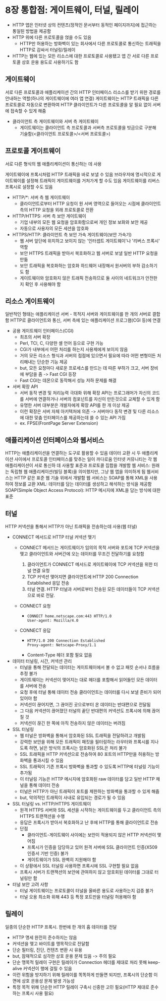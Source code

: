 # 8장 통합점: 게이트웨이, 터널, 릴레이

- HTTP 앱은 인터넷 상의 컨텐츠(정적인 문서부터 동적인 페이지까지)에 접근하는 통일된 방법을 제공함
- HTTP 위에 다른 프로토콜을 얹을 수도 있음
    - HTTP만 허용하는 방화벽이 있는 회사에서 다른 프로토콜로 통신하는 트래픽을 HTTP로 감싸서 터널링/릴레이
- HTTP는 웹에 있는 모든 리소스에 대한 프로토콜로 사용됐고 앱 간 서로 다른 프로토콜 상호 운용 용도로 사용하기도 함

## 게이트웨이

서로 다른 프로토콜과 애플리케이션 간의 HTTP 인터페이스
리소스를 받기 위한 경로를 안내하는 역할(하나의 게이트웨이에 여러 앱 연결)
게이트웨이는 HTTP 트래픽을 다른 프로토콜로 자동으로 변환하여 HTTP 클라이언트가 다른 프로토콜을 알 필요 없이 서버에 접속할 수 있게 해줌

- 클라이언트 측 게이트웨이와 서버 측 게이트웨이
    - 게이트웨이는 클라이언트 측 프로토콜과 서버측 프로토콜을 빗금으로 구분해 기술함(<클라이언트 프로토콜>/<서버 프로토콜>)

## 프로토콜 게이트웨이

서로 다른 형식의 웹 애플리케이션이 통신하는 데 사용

게이트웨이에 프록시처럼 HTTP 트래픽을 바로 보낼 수 있음
브라우저에 명시적으로 게이트웨이를 설정해 트래픽이 게이트웨이를 거처가게 할 수도 있음
게이트웨이를 리버스 프록시로 설정할 수도 있음

- HTTP/*: 서버 측 웹 게이트웨이
    - 클라이언트로부터 HTTP 요청이 원 서버 영역으로 들어오는 시점에 클라이언트 측의 HTTP 요청을 외래 프로토콜로 전환
- HTTP/HTTPS: 서버 측 보안 게이트웨이
    - 기업 내부의 모든 웹 요청을 암호화함으로써 개인 정보 보화와 보안 제공
    - 자동으로 사용자의 모든 세션을 암호화
- HTTPS/HTTP: 클라이언트 측 보안 가속 게이트웨이(보안 가속기)
    - 웹 서버 앞단에 위치하고 보이지 않는 '인터셉트 게이트웨이'나 '리버스 프록시' 역할
    - 보안 HTTPS 트래픽을 받아서 복호화하고 웹 서버로 보낼 일반 HTTP 요청을 만듦
    - 보안 트래픽을 복호화하는 암호화 하드웨어 내장해서 원서버의 부하 감소하기도 함
    - 게이트웨이와 암호화지 않은 트래픽 전송하므로 둘 사이의 네트워크가 안전한지 확인 후 사용해야 함

## 리소스 게이트웨이

일반적인 형태는 애플리케이션 서버 - 목적지 서버와 게이트웨이를 한 개의 서버로 결합함
HTTP로 클라이언트와 통신, 서버 측에 있는 애플리케이션 프로그램(CGI 등)에 연결

- 공용 게이트웨이 인터페이스(CGI)
    - 최초의 서버 확장
    - Perl, TCl, C, 다양한 셸 언어 등으로 구현 가능
    - CGI가 내부에서 어떤 처리를 하는지 사용제에게 보이지 않음
    - 거의 모든 리소스 형식과 서버의 접점에 있으면서 필요에 따라 어떤 변형이든 처리해내는 단순한 기능 제공
    - but, 모든 요청마다 새로운 프로세스를 만드는 데 따른 부하가 크고, 서버 장비에 부담을 줌 ->  Fast CGI 등장
    - Fast CGI는 데몬으로 동작해서 성능 저하 문제를 해결
- 서버 확장 API
    - 서버 동작 변경 및 처리능력 극대화 위해 확장 API는 프로그래머가 자신의 코드를 서버에 연결하거나 서버의 컴포넌트를 자신이 만든것으로 교체할 수 있게 함
    - 유명한 서버 대부분은 개발자에게 확장 API를 한 개 이상 제공
    - 이런 확장은 서버 자체 아키텍처에 의존 -> 서버마다 동작 변경 및 다른 리소스에 대한 맞춤 인터페이스를 제공하는데 쓸 수 있는 API 가짐
    - ex. FPSE(FrontPage Server Extension)

## 애플리케이션 인터페이스와 웹서비스

HTTP는 애플리케이션을 연결하는 도구로 활용할 수 있음
데이터 교환 시 두 애플리케이션 사이에서 프로토콜 인터페이스를 맞추는 일이 까다로움
인터넷 커뮤니티는 각 웹 애플리케이션이 서로 통신하 데 사용할 표준과 프로토콜 집합을 개발함
웹 서비스: 원래는 독립형 웹 애플리케이션(빌딩 블록)을 의미했지만, 그냥 웹 앱을 의미하게 됨
웹서비스는 HTTP 같은 표준 웹 기술 위에서 개발함
웹 서비스는 SOAP를 통해 XML을 사용하여 정보를 교환
XML: 데이터를 담는 데이터를 생성하고 해석하는 방식을 제공함
SOAP(Simple Object Access Protocol): HTTP 메시지에 XML을 담는 방식에 대한 표준

## 터널

HTTP 커넥션을 통해서 HTTP가 아닌 트래픽을 전송하는데 사용(웹 터널)

- CONNECT 메서드로 HTTP 터널 커넥션 맺기
    - CONNECT 메서드는 게이트웨이가 임의의 목적 서버와 포트에 TCP 커넥션을 맺고 클라이언트와 서버간에 오는 데이터를 무조건 전달하기를 요청함
        1. 클라이언트가 CONNECT 메서드로 게이트웨이에 TCP 커넥션을 위한 터널 연결 요청
        2. TCP 커넥션 맺어지면 클라이언트에 HTTP 200 Connection Established 응답 전송
        3. 터널 연결. HTTP 터널과 서버로부터 전송된 모든 데이터들이 TCP 커넥션으로 바로 전달.

    - CONNECT 요청
        - ```
          CONNECT home.netscape.com:443 HTTP/1.0
          User-agent: Mozilla/4.0
          ```
    - CONNECT 응답
        - ```
          HTTP/1.0 200 Connection Established
          Proxy-agent: Netscape-Proxy/1.1
          ```
        - Content-Type 헤더 포함 필요 없음
- 데이터 터널링, 시간, 커넥션 관리
    - 터널을 통해 전달되는 데이터는 게이트웨이에서 볼 수 없고 패킷 순서나 흐름을 추정 불가
    - 게이트웨이는 커넥션이 맺어지는 대로 헤더를 포함해서 읽어들인 모든 데이터를 서버에 전송
    - 요청 후에 터널 통해 데이터 전송 클라이언트는 데이터를 다시 보낼 준비가 되어 있어야 함
    - 커넥션이 끊어지면, 그 끊어진 곳으로부터 온 데이터는 반대편으로 전달됨
    - 그 다음 커넥션이 끊어졌던 터널의 끝단 반대편의 커넥션도 프록시에 의해 끊어질 것
    - 커넥션이 끊긴 한 쪽에 아직 전송하지 않은 데이터는 버려짐
- SSL 터널링
    - 웹 터널은 방화벽을 통해서 암호화된 SSL 트래픽을 전달하려고 개발됨
    - 강력한 보안을 위해 모든 트래픽이 패킷을 필터링하는 라우터와 프록시를 지나도록 하면, 낡은 방식의 프록시는 암호화된 SSL은 처리 불가
    - SSL 트래픽을 HTTP 커넥션으로 전송하여 80 포트의 HTTP만을 허용하는 방화벽을 통과시킬 수 있음
    - SSL 트래픽이 기존 프록시 방화벽을 통과할 수 있도록 HTTP에 터널링 기능이 추가됨
    - 이 터널링 기능은 HTTP 메시지에 암호화된 raw 데이터를 담고 일반 HTTP 채널을 통해 데이터 전송
    - 터널은 HTTP가 아닌 트래픽이 포트를 제한하는 방화벽을 통과할 수 있게 해줌
    - but, 악의적인 트래픽이 사내로 유입되는 경로가 될 수 있음
- SSL 터널링 vs. HTTP/HTTPS 게이트웨이
    - 원격 HTTPS 서버와 SSL 세션을 시작하는 게이트웨이를 두고 클라이언트 측의 HTTPS 트랜잭션을 수행
    - 응답은 프록시가 받아서 복호화하고 난 후에 HTTP를 통해 클라이언트로 전송
    - 단점
        - 클라이언트-게이트웨이 사이에는 보안이 적용되지 않은 HTTP 커넥션이 맺어짐
        - 프록시가 인증을 담당하고 있어 원격 서버에 SSL 클라이언트 인증(X509 인증서 기반 인증) 불가
        - 게이트웨이가 SSL 완벽히 지원해야 함
    - 이 상황에서 SSL 터널링 사용하면 프록시에 SSL 구현할 필요 없음
    - 프록시 서버가 트랜잭션의 보안에 관여하지 않고 암호회된 데이터를 그대로 터널링만 함
- 터널 보안 고려 사항
    - 터널 게이트웨이는 프로토콜이 터널을 올바른 용도로 사용하는지 검증 불가
    - 터널 오용 최소화 위해 443 등 특정 포트만을 터널링 허용해야 함

## 릴레이

일종의 단순한 HTTP 프록시. 한번에 한 개의 홉 데이터를 전달

- HTTP 명세 완전히 준수하지는 않음
- 커넥션을 맺고 바이트를 맹목적으로 전달함
- 단순 필터링, 진단, 컨텐츠 변환 시 유용
- but, 잠재적으로 심각한 상호 운용 문제 있음 -> 주의 필요
- 단순 맹목적 릴레이 구현은 릴레이가 Connection 헤더를 제대로 처리 못해 keep-alive 커넥션이 행에 걸릴 수 있음
- 이런 위험을 방지하기 위해 릴레이를 똑똑하게 만들면 되지만, 프록시의 단순함 이면에 상호 운용성 문제 발생 가능성
- 특정 목적 위해 단순한 HTTP 릴레이 구축시 신중한 고민 필요(HTTP 제대로 준수하는 프록시 사용 필요)

